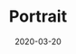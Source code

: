 ---
path: "/Projects/Portrait"
date: "2020-03-20"
title: "Portrait"
description: "Lorem ipsum dolor sit amet,
                    consectetur adipiscing elit.
                    quis nostrud exercitation ullamco laboris nisi ut aliquip ex ea commodo consequat. "
key: "portrait"
thumbnail: "../images/thumbnail/01.jpg"
imgKey: "images-portrait"
---